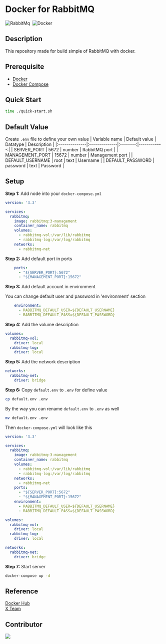 # Docker for RabbitMQ
<img alt="RabbitMq" src="https://img.shields.io/badge/RabbitMq-FF6600?&style=flat&logo=rabbitmq&logoColor=FFFFFF">&nbsp;
<img alt="Docker" src="https://img.shields.io/badge/Docker-2496ED?&style=flat&logo=docker&logoColor=ffffff">&nbsp;

## Description
This repository made for build simple of RabbitMQ with docker.

## Prerequisite
* [Docker](https://docs.docker.com/engine/install/ubuntu/)
* [Docker Compose](https://docs.docker.com/compose/install/)

## Quick Start
```bash
time ./quick-start.sh
```

## Default Value
Create `.env` file to define your own value
| Variable name | Default value | Datatype | Description |
|:--------------|:--------------|:--------:|------------:|
| SERVER_PORT | 5672 | number | RabbitMQ port |
| MANAGEMENT_PORT | 15672 | number | Management port |
| DEFAULT_USERNAME | root | text | Username |
| DEFAULT_PASSWORD | password | text | Password |

## Setup
**Step 1:** Add node into your `docker-compose.yml`
```yaml
version: '3.3'

services:
  rabbitmq:
    image: rabbitmq:3-management
    container_name: rabbitmq
    volumes:
      - rabbitmq-vol:/var/lib/rabbitmq
      - rabbitmq-log:/var/log/rabbitmq
    networks:
      - rabbitmq-net
```
**Step 2:** Add default port in ports
```yaml
    ports:
      - "${SERVER_PORT}:5672"
      - "${MANAGEMENT_PORT}:15672"
```

**Step 3:** Add default account in environment

You can change default user and password in 'environment' section
```yaml
    environment:
      - RABBITMQ_DEFAULT_USER=${DEFAULT_USERNAME}
      - RABBITMQ_DEFAULT_PASS=${DEFAULT_PASSWORD}
```
**Step 4:** Add the volume description
```yaml
volumes:
  rabbitmq-vol:
    driver: local
  rabbitmq-log:
    driver: local
```
**Step 5:** Add the network description
```yaml
networks:
  rabbitmq-net:
    driver: bridge 
```
**Step 6:** Copy `default.env` to `.env` for define value
```bash
cp default.env .env
```
By the way you can rename `default.env` to `.env` as well
```bash
mv default.env .env
```

Then `docker-compose.yml` will look like this
```yaml
version: '3.3'

services:
  rabbitmq:
    image: rabbitmq:3-management
    container_name: rabbitmq
    volumes:
      - rabbitmq-vol:/var/lib/rabbitmq
      - rabbitmq-log:/var/log/rabbitmq
    networks:
      - rabbitmq-net
    ports:
      - "${SERVER_PORT}:5672"
      - "${MANAGEMENT_PORT}:15672"            
    environment:
      - RABBITMQ_DEFAULT_USER=${DEFAULT_USERNAME}
      - RABBITMQ_DEFAULT_PASS=${DEFAULT_PASSWORD}

volumes:
  rabbitmq-vol:
    driver: local
  rabbitmq-log:
    driver: local

networks:
  rabbitmq-net:
    driver: bridge
```
**Step 7:** Start server
```bash
docker-compose up -d
```

## Reference
[Docker Hub](https://hub.docker.com/_/rabbitmq) <br>
[X Team](https://x-team.com/blog/set-up-rabbitmq-with-docker-compose/)

## Contributor
<a href="https://github.com/Harin3Bone"><img src="https://img.shields.io/badge/Harin3Bone-181717?style=flat&logo=github&logoColor=ffffff"></a>
